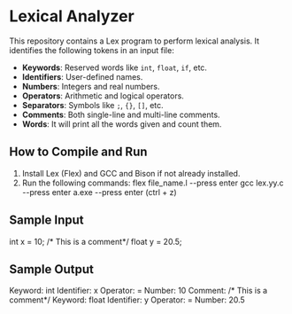 # Lexical Analyzer

This repository contains a Lex program to perform lexical analysis. It identifies the following tokens in an input file:

- **Keywords**: Reserved words like `int`, `float`, `if`, etc.
- **Identifiers**: User-defined names.
- **Numbers**: Integers and real numbers.
- **Operators**: Arithmetic and logical operators.
- **Separators**: Symbols like `;`, `{}`, `[]`, etc.
- **Comments**: Both single-line and multi-line comments.
- **Words**: It will print all the words given and count them.

## How to Compile and Run
1. Install Lex (Flex) and GCC and Bison if not already installed.
2. Run the following commands:
   flex file_name.l
   --press enter
   gcc lex.yy.c
   --press enter
   a.exe
   --press enter
   (ctrl + z)

## Sample Input
int x = 10; /* This is a comment*/
float y = 20.5;

## Sample Output
Keyword: int
Identifier: x
Operator: =
Number: 10
Comment: /* This is a comment*/
Keyword: float
Identifier: y
Operator: =
Number: 20.5
